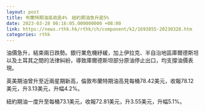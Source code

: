 ```yaml
---
layout: post
title: 布蘭特期油高收逾4%　紐約期油急升逾5%
date: 2023-03-28 06:16:05.000000000 +08:00
link: https://news.rthk.hk/rthk/ch/component/k2/1693855-20230328.htm
categories: rthk
---
```


油價急升，結束兩日跌勢。銀行業危機紓緩，加上伊拉克、半自治地區庫爾德斯坦以及土耳其之間的法律糾紛，導致庫爾德斯坦部分原油停止出口，均支撐油價表現。

英美期油曾升至近兩星期新高，倫敦布蘭特期油高見每桶78.42美元，收報78.12美元，升3.13美元，升幅4.2%。

紐約期油一度升至每桶73.1美元，收報72.81美元，升3.55美元，升幅5.1%。

